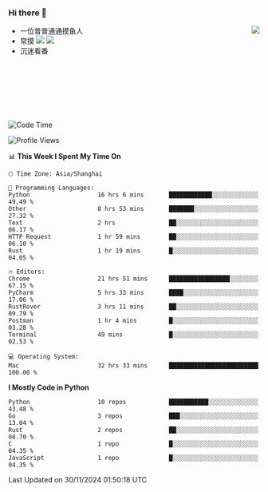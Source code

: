 ### Hi there 👋


<a href="https://github.com/yanlc39">
  <img align="right" src="https://github-readme-stats.vercel.app/api?username=yanlc39&show_icons=true&hide_border=true&icon_color=586069&title_color=a0a9af">
</a>

- 一位普普通通摸鱼人
- 常摸 ![](https://img.shields.io/badge/-Python-3e74a2?style=flat-square&logo=Python&logoColor=fff) ![](https://img.shields.io/badge/-C%2B%2B-brightgreen?style=flat-square)
- 沉迷看番



<br><br><br><br><br><br>


<!--START_SECTION:waka-->
![Code Time](http://img.shields.io/badge/Code%20Time-541%20hrs%2025%20mins-blue)

![Profile Views](http://img.shields.io/badge/Profile%20Views-0-blue)

📊 **This Week I Spent My Time On** 

```text
🕑︎ Time Zone: Asia/Shanghai

💬 Programming Languages: 
Python                   16 hrs 6 mins       ████████████░░░░░░░░░░░░░   49.49 % 
Other                    8 hrs 53 mins       ███████░░░░░░░░░░░░░░░░░░   27.32 % 
Text                     2 hrs               ██░░░░░░░░░░░░░░░░░░░░░░░   06.17 % 
HTTP Request             1 hr 59 mins        ██░░░░░░░░░░░░░░░░░░░░░░░   06.10 % 
Rust                     1 hr 19 mins        █░░░░░░░░░░░░░░░░░░░░░░░░   04.05 % 

🔥 Editors: 
Chrome                   21 hrs 51 mins      █████████████████░░░░░░░░   67.15 % 
PyCharm                  5 hrs 33 mins       ████░░░░░░░░░░░░░░░░░░░░░   17.06 % 
RustRover                3 hrs 11 mins       ██░░░░░░░░░░░░░░░░░░░░░░░   09.79 % 
Postman                  1 hr 4 mins         █░░░░░░░░░░░░░░░░░░░░░░░░   03.28 % 
Terminal                 49 mins             █░░░░░░░░░░░░░░░░░░░░░░░░   02.53 % 

💻 Operating System: 
Mac                      32 hrs 33 mins      █████████████████████████   100.00 % 
```

**I Mostly Code in Python** 

```text
Python                   10 repos            ███████████░░░░░░░░░░░░░░   43.48 % 
Go                       3 repos             ███░░░░░░░░░░░░░░░░░░░░░░   13.04 % 
Rust                     2 repos             ██░░░░░░░░░░░░░░░░░░░░░░░   08.70 % 
C                        1 repo              █░░░░░░░░░░░░░░░░░░░░░░░░   04.35 % 
JavaScript               1 repo              █░░░░░░░░░░░░░░░░░░░░░░░░   04.35 % 
```




 Last Updated on 30/11/2024 01:50:18 UTC
<!--END_SECTION:waka-->
